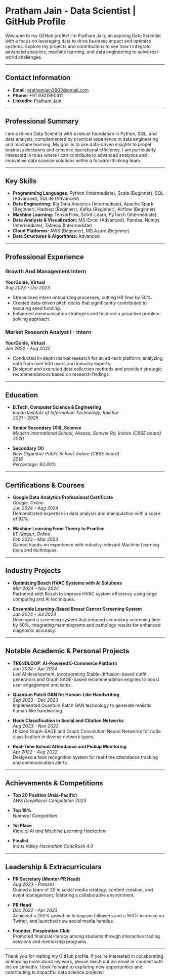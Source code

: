 # Pratham Jain - Data Scientist | GitHub Profile

Welcome to my GitHub profile! I’m Pratham Jain, an aspiring Data Scientist with a focus on leveraging data to drive business impact and optimize systems. Explore my projects and contributions to see how I integrate advanced analytics, machine learning, and data engineering to solve real-world challenges.

---

## Contact Information

- **Email:** [prathamjain3903@gmail.com](mailto:prathamjain3903@gmail.com)
- **Phone:** +91 9301990411
- **LinkedIn:** [Pratham Jain](https://www.linkedin.com/in/pratham-jain-56682620a/)

---

## Professional Summary

I am a driven Data Scientist with a robust foundation in Python, SQL, and data analysis, complemented by practical experience in data engineering and machine learning. My goal is to use data-driven insights to propel business decisions and enhance operational efficiency. I am particularly interested in roles where I can contribute to advanced analytics and innovative data science solutions within a forward-thinking team.

---

## Key Skills

- **Programming Languages:** Python (Intermediate), Scala (Beginner), SQL (Advanced), SQLite (Advanced)
- **Data Engineering:** Big Data Analytics (Intermediate), Apache Spark (Beginner), Hadoop (Beginner), Kafka (Beginner), Airflow (Beginner)
- **Machine Learning:** TensorFlow, Scikit-Learn, PyTorch (Intermediate)
- **Data Analysis & Visualization:** MS-Excel (Advanced), Pandas, Numpy (Intermediate), Tableau (Intermediate)
- **Cloud Platforms:** AWS (Beginner), MS Azure (Beginner)
- **Data Structures & Algorithms:** Advanced

---

## Professional Experience

### Growth And Management Intern
**YourGuide, Virtual**  
*Aug 2023 - Oct 2023*

- Streamlined intern onboarding processes, cutting HR time by 50%.
- Created data-driven pitch decks that significantly contributed to securing seed funding.
- Enhanced communication strategies and fostered a proactive problem-solving approach.

### Market Research Analyst I - Intern
**YourGuide, Virtual**  
*Jan 2022 - Aug 2022*

- Conducted in-depth market research for an ed-tech platform, analyzing data from over 500 users and industry experts.
- Designed and executed data collection methods and provided strategic recommendations based on research findings.

---

## Education

- **B.Tech, Computer Science & Engineering**  
  *Indian Institute of Information Technology, Raichur*  
  *2021 - 2025*

- **Senior Secondary (XII), Science**  
  *Modern International School, Alwasa, Sanwer Rd, Indore (CBSE board)*  
  *2020*

- **Secondary (X)**  
  *New Digamber Public School, Indore (CBSE board)*  
  *2018*  
  *Percentage: 93.40%*

---

## Certifications & Courses

- **Google Data Analytics Professional Certificate**  
  *Google, Online*  
  *Jun 2024 – Aug 2024*  
  Demonstrated expertise in data analysis and manipulation with a score of 92%.

- **Machine Learning From Theory to Practice**  
  *IIT Kanpur, Online*  
  *Feb 2023 – Mar 2023*  
  Gained hands-on experience with industry-relevant Machine Learning tools and techniques.

---

## Industry Projects

- **Optimizing Bosch HVAC Systems with AI Solutions**  
  *Mar 2024 – Nov 2024*  
  Partnered with Bosch to improve HVAC system efficiency using edge computing and AI techniques.

- **Ensemble Learning-Based Breast Cancer Screening System**  
  *Jan 2024 – Jul 2024*  
  Developed a screening system that reduced secondary screening time by 80%, integrating mammograms and pathology results for enhanced diagnostic accuracy.

---

## Notable Academic & Personal Projects

- **TRENDLOOP: AI-Powered E-Commerce Platform**  
  *Jan 2024 - Apr 2024*  
  Led AI development, incorporating Stable-diffusion-based outfit generators and Graph SAGE-based recommendation engines to boost user engagement and sales.

- **Quantum Patch GAN for Human-Like Handwriting**  
  *Sep 2023 - Dec 2023*  
  Implemented Quantum Patch GAN technology to generate realistic human-like handwriting.

- **Node Classification in Social and Citation Networks**  
  *Aug 2023 - Nov 2023*  
  Utilized Graph-SAGE and Graph Convolution Neural Networks for node classification in diverse network types.

- **Real-Time School Attendance and Pickup Monitoring**  
  *Apr 2022 - Aug 2022*  
  Designed a face recognition system for real-time attendance tracking and communication alerts.

---

## Achievements & Competitions

- **Top 20 Position (Asia-Pacific)**  
  *AWS DeepRacer Competition 2023*

- **Top 18%**  
  *Numerai Competition*

- **1st Place**  
  *Kimo.ai AI and Machine Learning Hackathon*

- **Finalist**  
  *Indus Valley Hackathon CodeRush 4.0*

---

## Leadership & Extracurriculars

- **PR Secretary (Mentor PR Head)**  
  *Aug 2023 - Present*  
  Guided a team of 20 in social media strategy, content creation, and event management, fostering a collaborative environment.

- **PR Head**  
  *Dec 2022 - Apr 2023*  
  Achieved a 250% growth in Instagram followers and a 150% increase on Twitter, and launched new social media handles.

- **Founder, Finspiration Club**  
  Promoted financial literacy among students through interactive trading sessions and mentorship programs.

---

Thank you for visiting my GitHub profile. If you’re interested in collaborating or learning more about my work, please reach out via email or connect with me on LinkedIn. I look forward to exploring new opportunities and contributing to impactful data science projects!

